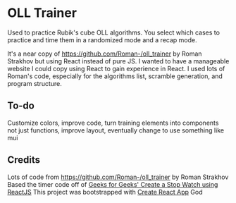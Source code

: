 # OLL Trainer

Used to practice Rubik's cube OLL algorithms. You select which cases to practice and time them in a randomized mode and a recap mode.

It's a near copy of https://github.com/Roman-/oll_trainer by Roman Strakhov but using React instead of pure JS. I wanted to have a manageable website I could copy using React to gain experience in React. I used lots of Roman's code, especially for the algorithms list, scramble generation, and program structure.

## To-do

Customize colors, improve code, turn training elements into components not just functions, improve layout, eventually change to use something like mui

## Credits

Lots of code from https://github.com/Roman-/oll_trainer by Roman Strakhov
Based the timer code off of [Geeks for Geeks' Create a Stop Watch using ReactJS](https://www.geeksforgeeks.org/create-a-stop-watch-using-reactjs/)
This project was bootstrapped with [Create React App](https://github.com/facebook/create-react-app)
God